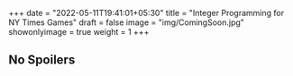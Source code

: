 +++
date = "2022-05-11T19:41:01+05:30"
title = "Integer Programming for NY Times Games"
draft = false
image = "img/ComingSoon.jpg"
showonlyimage = true
weight = 1
+++


<!--more-->

## No Spoilers
